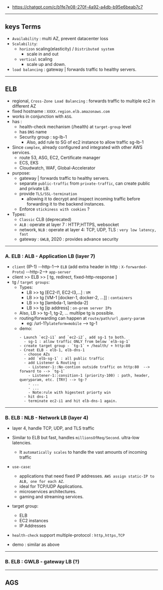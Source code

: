 - https://chatgpt.com/c/b1fe7e08-270f-4a92-a4db-b95e6beab7c7
---
## keys Terms
- `Availability` : multi AZ, prevent datacenter loss
- `Scalability`:
    - `horizon` scaling(elasticity) / `Distributed system`
        - scale in and out
    - `vertical` scaling
        - scale up and down.
- `load balancing` : gateway | forwards traffic to healthy servers. 

---
## ELB
- regional, `Cross-Zone Load Balancing` : forwards traffic to multiple ec2 in different AZ
- fixed hostname : `XXXX.region.elb.amazonaws.com`
- works in conjunction with `ASG`.
- has :
  - health-check mechanism (/health) at `target-group` level
  - has `DNS` name
  - Security group : sg-lb-1
    - Also, add rule to SG of ec2 instance to allow traffic sg-lb-1 
- Since `complex`, already configured and integrated with other AWS services.
  - route 53, ASG, EC2, Certificate manager 
  - ECS, EKS
  - Cloudwatch, WAF, Global-Accelerator
- purpose:
  - gateway | forwards traffic to healthy servers.
  - separate `public-traffic` from `private-traffic`, can create public and private LB.
  - provide `TLS/SSL-termination`
    - allowing it to decrypt and inspect incoming traffic before forwarding it to the backend instances.
  - Enforce `stickiness with cookies` ?
- Types:
  - `Classic` CLB (deprecated)
  - `ALB` : operate at layer 7 : HTTP,HTTPS, websocket
  - network, `NLB` : operate at layer 4: TCP, UDP, TLS : `very low latency, fast`
  - gateway : `GWLB`, 2020 : provides advance security

---
### A. ELB : ALB - Application LB (layer 7)
- `client` (IP-1) --http-1--> `ELB` (add extra header in http : `X-forwarded-Proto`) --http-2--> `app-server`
- client >> ELB >> [ tg, redirect, fixed-http-response ]
- tg / `target groups`:
  - Types:
    - LB >> tg [EC2-I1, EC2-I3,...] : `VM`
    - LB >> tg [VM-1 [docker-1, docker-2, ...]] : `containers`
    - LB >> tg [lambda-1, lambda-2]
    - LB >> tg [ip address] : `on-prem server IPs`
  - Also, LB >> tg-1, tg-2, ... multilpe tg is possible.
  - routing/forwarding can happen at `route/path/url` ,` query-param `
    - eg: /url-1?`plateform=mobile` --> tg-1
  - demo:
      ```
      - Launch `ec2-i1` and `ec2-i2`, add sg-1 to both.
        - sg-1 : allow traffic ONLY from below `elb-sg-1` 
      - create target group - `tg-1` + /health/ + http:80
      - Creat ELB - elb-1, elb-dns-1
        - choose AZs
        - add `elb-sg-1` : all public traffic
        - add Listener & Routing :  
          - Listener-1::No-contion outside traffic on http:80  --> forward to --> `tg-1` 
          - Listener-1::consition-1 (priority-100) : path, header, queryparam, etc. [TRY] --> tg-?
          - ...
          - ...  
          - Note:rule with higestest priorty win  
        - hit dns-1
        - terminate ec2-i1 and hit elb-dns-1 again.
      ```

---
### B. ELB : NLB - Network LB (layer 4)
- layer 4, handle TCP, UDP, and TLS traffic
- Similar to ELB but fast, handles `millionsOfReq/Second`. ultra-low latencies.
  - It `automatically scales` to handle the vast amounts of incoming traffic
- `use-case`:
  - applications that need fixed IP addresses. `AWS assign static-IP to ALB, one for each AZ`.
  - ideal for TCP/UDP Applications.
  - microservices architectures.
  - gaming and streaming services.

- target group:
  - ELB
  - EC2 instances
  - IP Addresses
- `health-check` support multiple-protocol : `http,https,TCP`
- demo : similar as above

---
### B. ELB : GWLB - gateway LB (?)


---
## AGS

